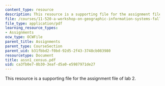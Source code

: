 ```yaml
---
content_type: resource
description: This resource is a supporting file for the assignment file of lab 2.
file: /courses/11-520-a-workshop-on-geographic-information-systems-fall-2005/ca3fb0e78b303eafd5a0e5987971de27_assn1_census.pdf
file_type: application/pdf
learning_resource_types:
- Assignments
ocw_type: OCWFile
parent_title: Assignments
parent_type: CourseSection
parent_uid: b31fbbd2-f0bd-92d5-2f43-3748cb083980
resourcetype: Document
title: assn1_census.pdf
uid: ca3fb0e7-8b30-3eaf-d5a0-e5987971de27
---
```

This resource is a supporting file for the assignment file of lab 2.

